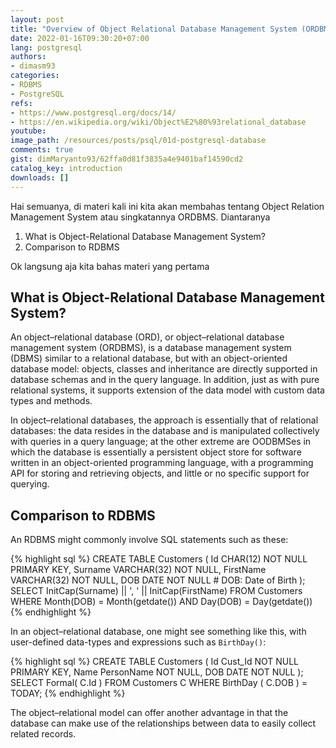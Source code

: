 ```yaml
---
layout: post
title: "Overview of Object Relational Database Management System (ORDBMS)"
date: 2022-01-16T09:30:20+07:00
lang: postgresql
authors:
- dimasm93
categories:
- RDBMS
- PostgreSQL
refs: 
- https://www.postgresql.org/docs/14/
- https://en.wikipedia.org/wiki/Object%E2%80%93relational_database
youtube: 
image_path: /resources/posts/psql/01d-postgresql-database
comments: true
gist: dimMaryanto93/62ffa0d81f3835a4e9401baf14590cd2
catalog_key: introduction
downloads: []
---
```


Hai semuanya, di materi kali ini kita akan membahas tentang Object Relation Management System atau singkatannya ORDBMS. Diantaranya

1. What is Object-Relational Database Management System?
2. Comparison to RDBMS

Ok langsung aja kita bahas materi yang pertama

<!--more-->

## What is Object-Relational Database Management System?

An object–relational database (ORD), or object–relational database management system (ORDBMS), is a database management system (DBMS) similar to a relational database, but with an object-oriented database model: objects, classes and inheritance are directly supported in database schemas and in the query language. In addition, just as with pure relational systems, it supports extension of the data model with custom data types and methods.

In object–relational databases, the approach is essentially that of relational databases: the data resides in the database and is manipulated collectively with queries in a query language; at the other extreme are OODBMSes in which the database is essentially a persistent object store for software written in an object-oriented programming language, with a programming API for storing and retrieving objects, and little or no specific support for querying.

## Comparison to RDBMS

An RDBMS might commonly involve SQL statements such as these:

{% highlight sql %}
   CREATE TABLE Customers  (
       Id          CHAR(12)    NOT NULL PRIMARY KEY,
       Surname     VARCHAR(32) NOT NULL,
       FirstName   VARCHAR(32) NOT NULL,
       DOB         DATE        NOT NULL   # DOB: Date of Birth
    );
    SELECT InitCap(Surname) || ', ' || InitCap(FirstName)
      FROM Customers
     WHERE Month(DOB) = Month(getdate())
       AND Day(DOB) = Day(getdate())
{% endhighlight %}

In an object–relational database, one might see something like this, with user-defined data-types and expressions such as `BirthDay()`:

{% highlight sql %}
    CREATE TABLE Customers (
      Id           Cust_Id     NOT NULL  PRIMARY KEY,
      Name         PersonName  NOT NULL,
      DOB          DATE        NOT NULL
    );
    SELECT Formal( C.Id )
      FROM Customers C
     WHERE BirthDay ( C.DOB ) = TODAY;
{% endhighlight %}

The object–relational model can offer another advantage in that the database can make use of the relationships between data to easily collect related records.